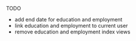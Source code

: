 TODO
* add end date for education and employment
* link education and employment to current user
* remove education and employment index views
